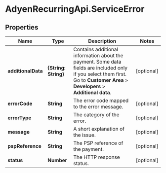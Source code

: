 # AdyenRecurringApi.ServiceError

## Properties

Name | Type | Description | Notes
------------ | ------------- | ------------- | -------------
**additionalData** | **{String: String}** | Contains additional information about the payment. Some data fields are included only if you select them first. Go to **Customer Area** &gt; **Developers** &gt; **Additional data**. | [optional] 
**errorCode** | **String** | The error code mapped to the error message. | [optional] 
**errorType** | **String** | The category of the error. | [optional] 
**message** | **String** | A short explanation of the issue. | [optional] 
**pspReference** | **String** | The PSP reference of the payment. | [optional] 
**status** | **Number** | The HTTP response status. | [optional] 



